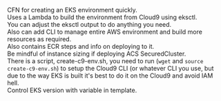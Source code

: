 CFN for creating an EKS environment quickly. <br>
Uses a Lambda to build the environment from Cloud9 using eksctl.  <br>
You can adjust the eksctl output to do anything you need.  <br>
Also can add CLI to manage entire AWS environment and build more resources as required.  <br>
Also contains ECR steps and info on deploying to it.  <br>
Be mindful of instance sizing if deploying ACS SecuredCluster.  <br>
There is a script, create-c9-env.sh, you need to run (`wget` and `source create-c9-env.sh`) to setup the Cloud9 CLI (or whatever CLI you use, but due to the way EKS is built it's best to do it on the Cloud9 and avoid IAM hell.  <br>
Control EKS version with variable in template.  <br>
